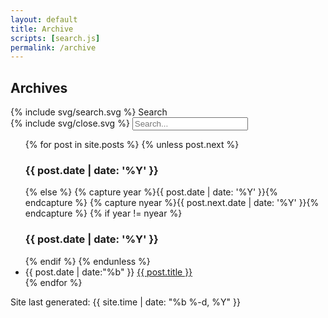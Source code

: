 ```yaml
---
layout: default
title: Archive
scripts: [search.js]
permalink: /archive
---
```

<div class="archive-header">
  <h2>Archives</h2>
  <span class="icon toggle-search">{% include svg/search.svg %} Search</span>
</div>
<div class="search">
  <div class="wrapper">
      <span class="icon toggle-search">{% include svg/close.svg %}</span>
      <input type="text" class="search-input" id="search-input" placeholder="Search...">
      <ul id="results-container"></ul>
  </div>
</div>
<ul class="archive-lists">
  {% for post in site.posts %}
    {% unless post.next %}
    <div class="by-year">
      <h3>{{ post.date | date: '%Y' }}</h3>
    {% else %}
      {% capture year %}{{ post.date | date: '%Y' }}{% endcapture %}
      {% capture nyear %}{{ post.next.date | date: '%Y' }}{% endcapture %}
      {% if year != nyear %}
    </div>
    <div class="by-year">
      <h3>{{ post.date | date: '%Y' }}</h3>
      {% endif %}
    {% endunless %}
    <li><span class="date">{{ post.date | date:"%b" }}</span> <a href="{{ post.url | prepend: site.baseurl }}">{{ post.title }}</a></li>
  {% endfor %}
  </div>
</ul>
<span class="last-update">Site last generated: {{ site.time | date: "%b %-d, %Y"  }}</span>
